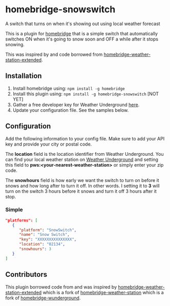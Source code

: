 # homebridge-snowswitch
A switch that turns on when it's showing out using local weather forecast

This is a plugin for [homebridge](https://github.com/nfarina/homebridge) that is a simple switch that automatically switches ON when it's going to snow soon and OFF a while after it stops snowing.

This was inspired by and code borrowed from [homebridge-weather-station-extended](https://github.com/naofireblade/homebridge-weather-station-extended).

## Installation

1. Install homebridge using: `npm install -g homebridge`
2. Install this plugin using: `npm install -g homebridge-snowswitch` [NOT YET]
3. Gather a free developer key for Weather Underground [here](http://www.wunderground.com/weather/api/).
4. Update your configuration file. See the samples below.

## Configuration

Add the following information to your config file. Make sure to add your API key and provide your city or postal code.

The **location** field is the location identifier from Weather Underground. You can find your local weather station on [Weather Underground](http://www.wunderground.com) and setting this field to **pws:\<your-nearest-weather-station\>** or simply enter your zip code.

The **snowhours** field is how early we want the switch to turn on before it snows and how long after to turn it off. In other words. I setting it to **3** will turn on the switch 3 hours before it snows and turn it off 3 hours after it stop.
### Simple

```json
"platforms": [
   {
      "platform": "SnowSwitch",
      "name": "Snow Switch",
      "key": "XXXXXXXXXXXXXXX",
      "location": "02134",
      "snowhours": 3
   }
]
```


## Contributors

This plugin borrowed code from and was inspired by [homebridge-weather-station-extended](https://github.com/naofireblade/homebridge-weather-station-extended) which is a fork of [homebridge-weather-station](https://github.com/kcharwood/homebridge-weather-station) which is a fork of [homebridge-wunderground](https://www.npmjs.com/package/homebridge-wunderground).
